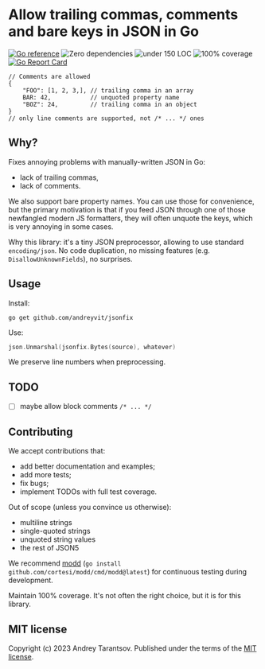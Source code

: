 Allow trailing commas, comments and bare keys in JSON in Go
===========================================================

[![Go reference](https://pkg.go.dev/badge/github.com/andreyvit/jsonfix.svg)](https://pkg.go.dev/github.com/andreyvit/jsonfix) ![Zero dependencies](https://img.shields.io/badge/deps-zero-brightgreen) ![under 150 LOC](https://img.shields.io/badge/size-%3C100%20LOC-green) ![100% coverage](https://img.shields.io/badge/coverage-100%25-green) [![Go Report Card](https://goreportcard.com/badge/github.com/andreyvit/jsonfix)](https://goreportcard.com/report/github.com/andreyvit/jsonfix)

```json5
// Comments are allowed
{
    "FOO": [1, 2, 3,], // trailing comma in an array
    BAR: 42,           // unquoted property name
    "BOZ": 24,         // trailing comma in an object
}
// only line comments are supported, not /* ... */ ones
````


Why?
----

Fixes annoying problems with manually-written JSON in Go:

* lack of trailing commas,
* lack of comments.

We also support bare property names. You can use those for convenience, but the primary motivation is that if you feed JSON through one of those newfangled modern JS formatters, they will often unquote the keys, which is very annoying in some cases.

Why this library: it's a tiny JSON preprocessor, allowing to use standard `encoding/json`. No code duplication, no missing features (e.g. `DisallowUnknownFields`), no surprises.


Usage
-----

Install:

    go get github.com/andreyvit/jsonfix

Use:

```go
json.Unmarshal(jsonfix.Bytes(source), whatever)
```

We preserve line numbers when preprocessing.


TODO
----

- [ ] maybe allow block comments `/* ... */`


Contributing
------------

We accept contributions that:

* add better documentation and examples;
* add more tests;
* fix bugs;
* implement TODOs with full test coverage.

Out of scope (unless you convince us otherwise):

* multiline strings
* single-quoted strings
* unquoted string values
* the rest of JSON5

We recommend [modd](https://github.com/cortesi/modd) (`go install github.com/cortesi/modd/cmd/modd@latest`) for continuous testing during development.

Maintain 100% coverage. It's not often the right choice, but it is for this library.


MIT license
-----------

Copyright (c) 2023 Andrey Tarantsov. Published under the terms of the [MIT license](LICENSE).
